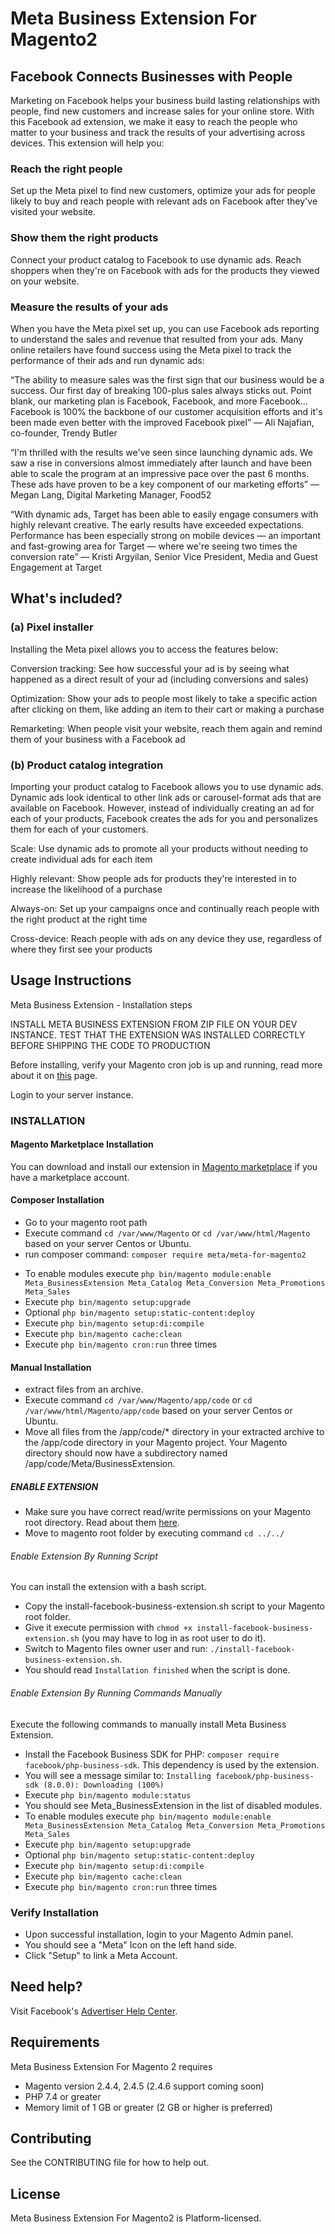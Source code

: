 
# Meta Business Extension For Magento2

## Facebook Connects Businesses with People

Marketing on Facebook helps your business build lasting relationships with people, find new customers and increase sales for your online store. With this Facebook ad extension, we make it easy to reach the people who matter to your business and track the results of your advertising across devices. This extension will help you:

### Reach the right people
Set up the Meta pixel to find new customers, optimize your ads for people likely to buy and reach people with relevant ads on Facebook after they've visited your website.

### Show them the right products
Connect your product catalog to Facebook to use dynamic ads. Reach shoppers when they're on Facebook with ads for the products they viewed on your website.

### Measure the results of your ads
When you have the Meta pixel set up, you can use Facebook ads reporting to understand the sales and revenue that resulted from your ads.
Many online retailers have found success using the Meta pixel to track the performance of their ads and run dynamic ads:

“The ability to measure sales was the first sign that our business would be a success. Our first day of breaking 100-plus sales always sticks out. Point blank, our marketing plan is Facebook, Facebook, and more Facebook... Facebook is 100% the backbone of our customer acquisition efforts and it's been made even better with the improved Facebook pixel” — Ali Najafian, co-founder, Trendy Butler

“I'm thrilled with the results we've seen since launching dynamic ads. We saw a rise in conversions almost immediately after launch and have been able to scale the program at an impressive pace over the past 6 months. These ads have proven to be a key component of our marketing efforts” — Megan Lang, Digital Marketing Manager, Food52

“With dynamic ads, Target has been able to easily engage consumers with highly relevant creative. The early results have exceeded expectations. Performance has been especially strong on mobile devices — an important and fast-growing area for Target — where we're seeing two times the conversion rate” — Kristi Argyilan, Senior Vice President, Media and Guest Engagement at Target

## What's included?

### (a) Pixel installer
Installing the Meta pixel allows you to access the features below:

Conversion tracking: See how successful your ad is by seeing what happened as a direct result of your ad (including conversions and sales)

Optimization: Show your ads to people most likely to take a specific action after clicking on them, like adding an item to their cart or making a purchase

Remarketing: When people visit your website, reach them again and remind them of your business with a Facebook ad

### (b) Product catalog integration
Importing your product catalog to Facebook allows you to use dynamic ads. Dynamic ads look identical to other link ads or carousel-format ads that are available on Facebook. However, instead of individually creating an ad for each of your products, Facebook creates the ads for you and personalizes them for each of your customers.

Scale: Use dynamic ads to promote all your products without needing to create individual ads for each item

Highly relevant: Show people ads for products they're interested in to increase the likelihood of a purchase

Always-on: Set up your campaigns once and continually reach people with the right product at the right time

Cross-device: Reach people with ads on any device they use, regardless of where they first see your products


## Usage Instructions

Meta Business Extension - Installation steps

INSTALL META BUSINESS EXTENSION FROM ZIP FILE ON YOUR DEV INSTANCE. TEST THAT THE EXTENSION
WAS INSTALLED CORRECTLY BEFORE SHIPPING THE CODE TO PRODUCTION

Before installing, verify your Magento cron job is up and running, read more about it on [this](https://devdocs.magento.com/guides/v2.3/config-guide/cli/config-cli-subcommands-cron.html) page.

Login to your server instance.

### INSTALLATION

#### Magento Marketplace Installation
You can download and install our extension in [Magento marketplace](https://marketplace.magento.com/facebook-facebook-for-magento2.html) if you have a marketplace account.
#### Composer Installation
* Go to your magento root path
* Execute command `cd /var/www/Magento` or
 `cd /var/www/html/Magento` based on your server Centos or Ubuntu.
* run composer command: `composer require meta/meta-for-magento2`
- To enable modules execute `php bin/magento module:enable Meta_BusinessExtension Meta_Catalog Meta_Conversion Meta_Promotions Meta_Sales`
- Execute `php bin/magento setup:upgrade`
- Optional `php bin/magento setup:static-content:deploy`
- Execute `php bin/magento setup:di:compile`
- Execute `php bin/magento cache:clean`
- Execute `php bin/magento cron:run` three times

#### Manual Installation
* extract files from an archive.
* Execute command `cd /var/www/Magento/app/code` or
 `cd /var/www/html/Magento/app/code` based on your server Centos or Ubuntu.
* Move all files from the /app/code/* directory in your extracted archive to the /app/code directory in your Magento project. Your Magento directory should now have a subdirectory named /app/code/Meta/BusinessExtension.


##### ENABLE EXTENSION
* Make sure you have correct read/write permissions on your Magento root directory.
    Read about them [here](https://magento.stackexchange.com/questions/91870/magento-2-folder-file-permissions).
* Move to magento root folder by executing command `cd ../../`

######  Enable Extension By Running Script
You can install the extension with a bash script.
- Copy the install-facebook-business-extension.sh script to your Magento root folder.
- Give it execute permission with `chmod +x install-facebook-business-extension.sh` (you may have to log in as root user to do it).
- Switch to Magento files owner user and run: `./install-facebook-business-extension.sh`.
- You should read `Installation finished` when the script is done.
######  Enable Extension By Running Commands Manually
Execute the following commands to manually install Meta Business Extension.
- Install the Facebook Business SDK for PHP: `composer require facebook/php-business-sdk`. This dependency is used by the extension.
- You will see a message similar to: `Installing facebook/php-business-sdk (8.0.0): Downloading (100%)`
- Execute `php bin/magento module:status`
- You should see Meta_BusinessExtension in the list of disabled modules.
- To enable modules execute `php bin/magento module:enable Meta_BusinessExtension Meta_Catalog Meta_Conversion Meta_Promotions Meta_Sales`
- Execute `php bin/magento setup:upgrade`
- Optional `php bin/magento setup:static-content:deploy`
- Execute `php bin/magento setup:di:compile`
- Execute `php bin/magento cache:clean`
- Execute `php bin/magento cron:run` three times
### Verify Installation
- Upon successful installation, login to your Magento Admin panel.
- You should see a "Meta" Icon on the left hand side.
- Click "Setup" to link a Meta Account.

## Need help?

Visit Facebook's [Advertiser Help Center](https://www.facebook.com/business/help/532749253576163).

## Requirements

Meta Business Extension For Magento 2 requires
* Magento version 2.4.4, 2.4.5 (2.4.6 support coming soon)
* PHP 7.4 or greater
* Memory limit of 1 GB or greater (2 GB or higher is preferred)

## Contributing

See the CONTRIBUTING file for how to help out.

## License

Meta Business Extension For Magento2 is Platform-licensed.

